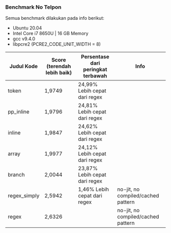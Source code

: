 ### Benchmark No Telpon

Semua benchmark dilakukan pada info berikut:
- Ubuntu 20.04
- Intel Core i7 8650U | 16 GB Memory
- gcc v9.4.0
- libpcre2 (PCRE2_CODE_UNIT_WIDTH = 8)


| Judul Kode   | Score (terendah lebih baik) | Persentase dari peringkat terbawah | Info                               |
|--------------|-----------------------------|------------------------------------|------------------------------------|
| token        | 1,9749                      | 24,99% Lebih cepat dari regex      |                                    |
| pp_inline    | 1,9796                      | 24,81% Lebih cepat dari regex      |                                    |
| inline       | 1,9847                      | 24,62% Lebih cepat dari regex      |                                    |
| array        | 1,9977                      | 24,12% Lebih cepat dari regex      |                                    |
| branch       | 2,0044                      | 23,87% Lebih cepat dari regex      |                                    |
| regex_simply | 2,5942                      | 1,46% Lebih cepat dari regex       | no-jit, no compiled/cached pattern |
| regex        | 2,6326                      |                                    | no-jit, no compiled/cached pattern |